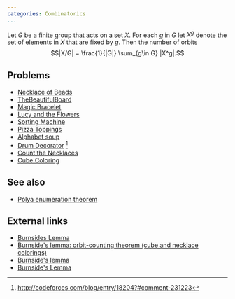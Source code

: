 ```yaml
---
categories: Combinatorics
...
```


Let $G$ be a finite group that acts on a set $X$. For each $g$ in $G$
let $X^g$ denote the set of elements in $X$ that are fixed by $g$. Then
the number of orbits $$|X/G| = \frac{1}{|G|} \sum_{g\in G} |X^g|.$$


## Problems
- [Necklace of Beads](http://poj.org/problem?id=1286)
- [TheBeautifulBoard](https://community.topcoder.com/stat?c=problem_statement&pm=9975)
- [Magic Bracelet](http://poj.org/problem?id=2888)
- [Lucy and the Flowers](https://www.codechef.com/problems/DECORATE)
- [Sorting Machine](http://www.spoj.com/problems/SRTMACH/)
- [Pizza Toppings](https://projecteuler.net/problem=281)
- [Alphabet soup](http://pc.fdi.ucm.es/SWERC-set.pdf)
- [Drum Decorator](https://code.google.com/codejam/contest/8234486/dashboard#s=p3&a=3) [^1]
- [Count the Necklaces](https://www.hackerrank.com/contests/infinitum12/challenges/count-the-necklaces)
- [Cube Coloring](https://csacademy.com/contest/beta-round-8/task/cube-coloring/)

## See also
- [Pólya enumeration theorem]()


## External links
- [Burnsides Lemma](https://www.hackerrank.com/topics/burnsides-lemma)
- [Burnside's lemma: orbit-counting theorem (cube and necklace colorings)](https://web.archive.org/web/20190308141747/http://2000clicks.com/mathhelp/CountingBurnsidesLemma.aspx)
- [Burnside's lemma](http://petr-mitrichev.blogspot.com/2008/11/burnsides-lemma.html)
- [Burnside's Lemma](http://www.imomath.com/index.php?options=249&lmm=1)

[^1]: <http://codeforces.com/blog/entry/18204?#comment-231223>
